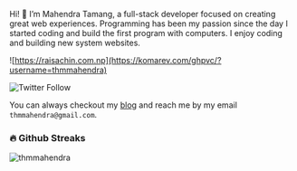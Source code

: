 Hi! 👋 I’m Mahendra Tamang, a full-stack developer focused on creating great web experiences. Programming has been my passion since the day I started coding and build the first program with computers. I enjoy coding and building new system websites.

![https://raisachin.com.np](https://komarev.com/ghpvc/?username=thmmahendra) 

![Twitter Follow](https://img.shields.io/twitter/follow/thmmahendra?label=Follow%20%40me&style=social)

You can always checkout my [blog](https://www.wprefers.com/) and reach me by my email `thmmahendra@gmail.com`.

### 🔥 Github Streaks
<img src="https://github-readme-streak-stats.herokuapp.com/?user=thmmahendra&theme=black-ice&hide_border=true&stroke=0000&background=0D1117&ring=e05397&fire=e05397&currStreakLabel=e05397&bg_color=30,e96443,904e95&title_color=fff&text_color=fff" alt="thmmahendra" />
